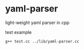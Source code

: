 # yaml-parser
light-weight yaml parser in cpp


test example

```bash 
g++ test.cc ../lib/yaml-parser.cc
```

